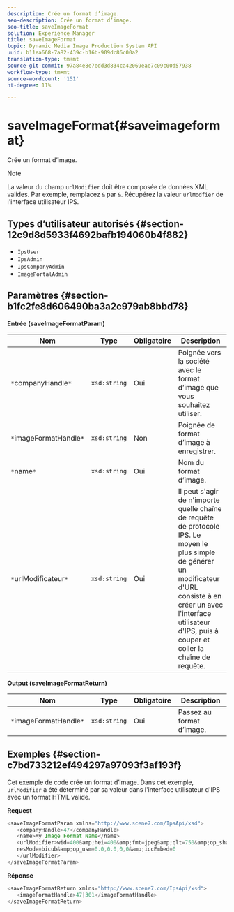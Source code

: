 ```yaml
---
description: Crée un format d’image.
seo-description: Crée un format d’image.
seo-title: saveImageFormat
solution: Experience Manager
title: saveImageFormat
topic: Dynamic Media Image Production System API
uuid: b11ea668-7a82-439c-b16b-909dc86c00a2
translation-type: tm+mt
source-git-commit: 97a84e8e7edd3d834ca42069eae7c09c00d57938
workflow-type: tm+mt
source-wordcount: '151'
ht-degree: 11%

---
```



# saveImageFormat{#saveimageformat}

Crée un format d’image.

>[!NOTE]
>
>La valeur du champ `urlModifier` doit être composée de données XML valides. Par exemple, remplacez `&` par `&`. Récupérez la valeur `urlModfier` de l&#39;interface utilisateur IPS.

## Types d’utilisateur autorisés {#section-12c9d8d5933f4692bafb194060b4f882}

* `IpsUser`
* `IpsAdmin`
* `IpsCompanyAdmin`
* `ImagePortalAdmin`

## Paramètres {#section-b1fc2fe8d606490ba3a2c979ab8bbd78}

**Entrée (saveImageFormatParam)**

| Nom | Type | Obligatoire | Description |
|---|---|---|---|
| `*`companyHandle`*` | `xsd:string` | Oui | Poignée vers la société avec le format d’image que vous souhaitez utiliser. |
| `*`imageFormatHandle`*` | `xsd:string` | Non | Poignée de format d’image à enregistrer. |
| `*`name`*` | `xsd:string` | Oui | Nom du format d’image. |
| `*`urlModificateur`*` | `xsd:string` | Oui | Il peut s&#39;agir de n&#39;importe quelle chaîne de requête de protocole IPS. Le moyen le plus simple de générer un modificateur d&#39;URL consiste à en créer un avec l&#39;interface utilisateur d&#39;IPS, puis à couper et coller la chaîne de requête. |

**Output (saveImageFormatReturn)**

| Nom | Type | Obligatoire | Description |
|---|---|---|---|
| `*`imageFormatHandle`*` | `xsd:string` | Oui | Passez au format d’image. |

## Exemples {#section-c7bd733212ef494297a97093f3af193f}

Cet exemple de code crée un format d’image. Dans cet exemple, `urlModifier` a été déterminé par sa valeur dans l&#39;interface utilisateur d&#39;IPS avec un format HTML valide.

**Request**

```java
<saveImageFormatParam xmlns="http://www.scene7.com/IpsApi/xsd"> 
   <companyHandle>47</companyHandle> 
   <name>My Image Format Name</name> 
   <urlModifier>wid=400&amp;hei=400&amp;fmt=jpeg&amp;qlt=750&amp;op_sharpen=0&amp; 
   resMode=bicub&amp;op_usm=0.0,0.0,0,0&amp;iccEmbed=0 
   </urlModifier> 
</saveImageFormatParam>
```

**Réponse**

```java
<saveImageFormatReturn xmlns="http://www.scene7.com/IpsApi/xsd"> 
   <imageFormatHandle>47|301</imageFormatHandle> 
</saveImageFormatReturn>
```

